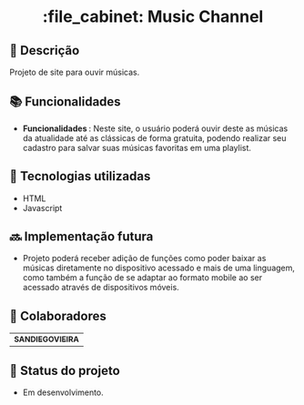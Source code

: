 <h1 align="center">:file_cabinet: Music Channel</h1>

## :memo: Descrição
Projeto de site para ouvir músicas.

## :books: Funcionalidades
* <b>Funcionalidades </b>:  Neste site, o usuário poderá ouvir deste as músicas da atualidade até as clássicas de forma gratuita, podendo realizar seu cadastro para salvar suas músicas favoritas em uma playlist.

## :wrench: Tecnologias utilizadas
* HTML
* Javascript

## :soon: Implementação futura
* Projeto poderá receber adição de funções como poder baixar as músicas diretamente no dispositivo acessado e mais de uma linguagem, como também a função de se adaptar ao formato mobile ao ser acessado através de dispositivos móveis.

## :handshake: Colaboradores
<table>
  <tr>
    <td align="center">
      <a href="https://github.com/SANDIEGOVIEIRA">
        <sub>
          <b>SANDIEGOVIEIRA</b>
        </sub>
      </a>
    </td>
  </tr>
</table>

## :dart: Status do projeto
* Em desenvolvimento.
